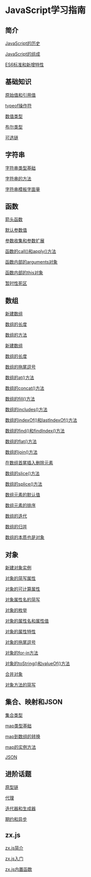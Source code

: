# JavaScript学习指南


## 简介

[JavaScript的历史](JavaScript的历史)

[JavaScript的组成](JavaScript的组成)

[ES6标准和新增特性](ES6标准和新增特性)



## 基础知识

[原始值和引用值](原始值和引用值)

[typeof操作符](typeof操作符)

[数值类型](数值类型)

[布尔类型](布尔类型)

[可选链](可选链)


## 字符串

[字符串类型基础](字符串类型基础)

[字符串的方法](字符串的方法)

[字符串模板字面量](字符串模板字面量)


## 函数

[箭头函数](箭头函数)

[默认参数值](默认参数值)

[参数收集和参数扩展](参数收集和参数扩展)

[函数的call()和apply()方法](函数的call()和apply()方法)

[函数内部的arguments对象](函数内部的arguments对象)

[函数内部的this对象](函数内部的this对象)

[暂时性死区](暂时性死区)


## 数组

[新建数组](新建数组)

[数组的长度](数组的长度)

[数组的方法](数组的方法)

[新建数组](新建数组)

[数组的长度](数组的长度)

[数组的拖尾逗号](数组的拖尾逗号)

[数组的at()方法](数组的at()方法)

[数组的concat()方法](数组的concat()方法)

[数组的fill()方法](数组的fill()方法)

[数组的includes()方法](数组的includes()方法)

[数组的indexOf()和lastIndexOf()方法](数组的indexOf()和lastIndexOf()方法)

[数组的find()和findIndex()方法](数组的find()和findIndex()方法)

[数组的flat()方法](数组的flat()方法)

[数组的join()方法](数组的join()方法)

[在数组首尾插入删除元素](在数组首尾插入删除元素)

[数组的slice()方法](数组的slice()方法)

[数组的splice()方法](数组的splice()方法)

[数组元素的默认值](数组元素的默认值)

[数组元素的排序](数组元素的排序)

[数组的迭代](数组的迭代)

[数组的归并](数组的归并)

[数组的本质也是对象](数组的本质也是对象)


## 对象

[新建对象实例](新建对象实例)

[对象的简写属性](对象的简写属性)

[对象的可计算属性](对象的可计算属性)

[对象属性名的简写](对象属性名的简写)

[对象的枚举](对象的枚举)

[对象的属性名和属性值](对象的属性名和属性值)

[对象的属性特性](对象的属性特性)

[对象的拖尾逗号](对象的拖尾逗号)

[对象的for-in方法](对象的for-in方法)

[对象的toString()和valueOf()方法](对象的toString()和valueOf()方法)

[合并对象](合并对象)

[对象方法的简写](对象方法的简写)

## 集合、映射和JSON

[集合类型](集合类型)

[map类型基础](map类型基础)        

[map到数组的转换](map到数组的转换)

[map的实例方法](map的实例方法)    

[JSON](JSON)

## 进阶话题

[原型链](原型链)

[代理](代理)

[迭代器和生成器](迭代器和生成器)

[期约和异步](期约和异步)    


## zx.js

[zx.js简介](zx.js简介)

[zx.js入门](zx.js入门)

[zx.js内置函数](zx.js内置函数)
